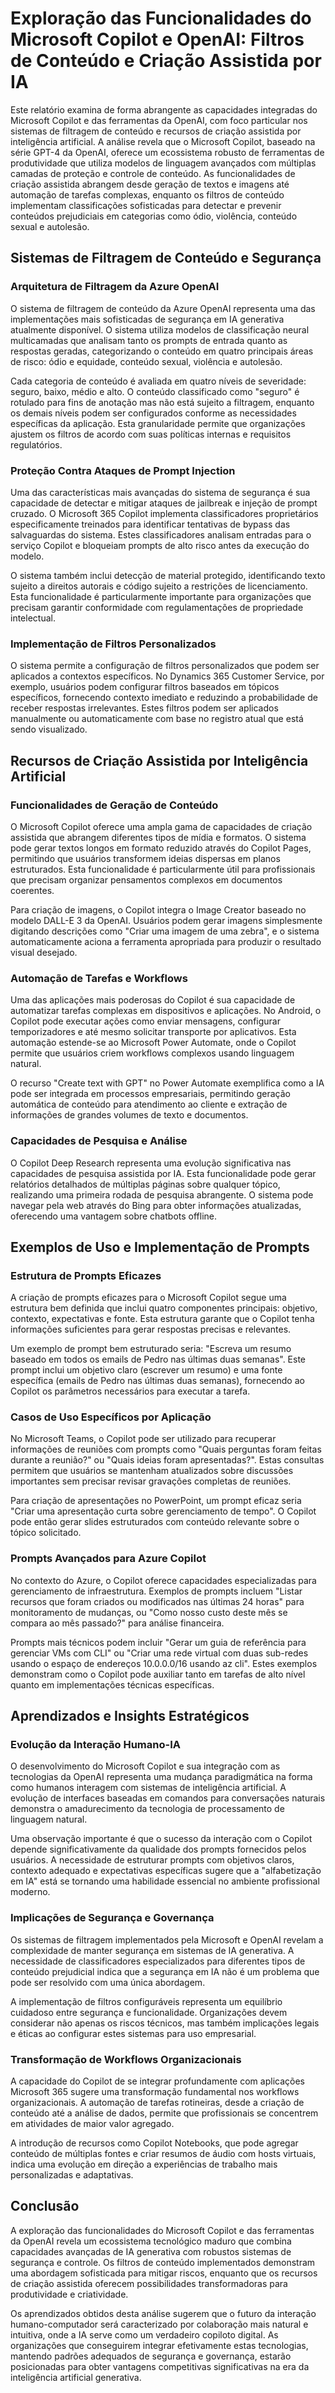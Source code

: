# Exploração das Funcionalidades do Microsoft Copilot e OpenAI: Filtros de Conteúdo e Criação Assistida por IA

Este relatório examina de forma abrangente as capacidades integradas do Microsoft Copilot e das ferramentas da OpenAI, com foco particular nos sistemas de filtragem de conteúdo e recursos de criação assistida por inteligência artificial. A análise revela que o Microsoft Copilot, baseado na série GPT-4 da OpenAI, oferece um ecossistema robusto de ferramentas de produtividade que utiliza modelos de linguagem avançados com múltiplas camadas de proteção e controle de conteúdo. As funcionalidades de criação assistida abrangem desde geração de textos e imagens até automação de tarefas complexas, enquanto os filtros de conteúdo implementam classificações sofisticadas para detectar e prevenir conteúdos prejudiciais em categorias como ódio, violência, conteúdo sexual e autolesão.

## Sistemas de Filtragem de Conteúdo e Segurança

### Arquitetura de Filtragem da Azure OpenAI

O sistema de filtragem de conteúdo da Azure OpenAI representa uma das implementações mais sofisticadas de segurança em IA generativa atualmente disponível. O sistema utiliza modelos de classificação neural multicamadas que analisam tanto os prompts de entrada quanto as respostas geradas, categorizando o conteúdo em quatro principais áreas de risco: ódio e equidade, conteúdo sexual, violência e autolesão.

Cada categoria de conteúdo é avaliada em quatro níveis de severidade: seguro, baixo, médio e alto. O conteúdo classificado como "seguro" é rotulado para fins de anotação mas não está sujeito a filtragem, enquanto os demais níveis podem ser configurados conforme as necessidades específicas da aplicação. Esta granularidade permite que organizações ajustem os filtros de acordo com suas políticas internas e requisitos regulatórios.

### Proteção Contra Ataques de Prompt Injection

Uma das características mais avançadas do sistema de segurança é sua capacidade de detectar e mitigar ataques de jailbreak e injeção de prompt cruzado. O Microsoft 365 Copilot implementa classificadores proprietários especificamente treinados para identificar tentativas de bypass das salvaguardas do sistema. Estes classificadores analisam entradas para o serviço Copilot e bloqueiam prompts de alto risco antes da execução do modelo.

O sistema também inclui detecção de material protegido, identificando texto sujeito a direitos autorais e código sujeito a restrições de licenciamento. Esta funcionalidade é particularmente importante para organizações que precisam garantir conformidade com regulamentações de propriedade intelectual.

### Implementação de Filtros Personalizados

O sistema permite a configuração de filtros personalizados que podem ser aplicados a contextos específicos. No Dynamics 365 Customer Service, por exemplo, usuários podem configurar filtros baseados em tópicos específicos, fornecendo contexto imediato e reduzindo a probabilidade de receber respostas irrelevantes. Estes filtros podem ser aplicados manualmente ou automaticamente com base no registro atual que está sendo visualizado.

## Recursos de Criação Assistida por Inteligência Artificial

### Funcionalidades de Geração de Conteúdo

O Microsoft Copilot oferece uma ampla gama de capacidades de criação assistida que abrangem diferentes tipos de mídia e formatos. O sistema pode gerar textos longos em formato reduzido através do Copilot Pages, permitindo que usuários transformem ideias dispersas em planos estruturados. Esta funcionalidade é particularmente útil para profissionais que precisam organizar pensamentos complexos em documentos coerentes.

Para criação de imagens, o Copilot integra o Image Creator baseado no modelo DALL-E 3 da OpenAI. Usuários podem gerar imagens simplesmente digitando descrições como "Criar uma imagem de uma zebra", e o sistema automaticamente aciona a ferramenta apropriada para produzir o resultado visual desejado.

### Automação de Tarefas e Workflows

Uma das aplicações mais poderosas do Copilot é sua capacidade de automatizar tarefas complexas em dispositivos e aplicações. No Android, o Copilot pode executar ações como enviar mensagens, configurar temporizadores e até mesmo solicitar transporte por aplicativos. Esta automação estende-se ao Microsoft Power Automate, onde o Copilot permite que usuários criem workflows complexos usando linguagem natural.

O recurso "Create text with GPT" no Power Automate exemplifica como a IA pode ser integrada em processos empresariais, permitindo geração automática de conteúdo para atendimento ao cliente e extração de informações de grandes volumes de texto e documentos.

### Capacidades de Pesquisa e Análise

O Copilot Deep Research representa uma evolução significativa nas capacidades de pesquisa assistida por IA. Esta funcionalidade pode gerar relatórios detalhados de múltiplas páginas sobre qualquer tópico, realizando uma primeira rodada de pesquisa abrangente. O sistema pode navegar pela web através do Bing para obter informações atualizadas, oferecendo uma vantagem sobre chatbots offline.

## Exemplos de Uso e Implementação de Prompts

### Estrutura de Prompts Eficazes

A criação de prompts eficazes para o Microsoft Copilot segue uma estrutura bem definida que inclui quatro componentes principais: objetivo, contexto, expectativas e fonte. Esta estrutura garante que o Copilot tenha informações suficientes para gerar respostas precisas e relevantes.

Um exemplo de prompt bem estruturado seria: "Escreva um resumo baseado em todos os emails de Pedro nas últimas duas semanas". Este prompt inclui um objetivo claro (escrever um resumo) e uma fonte específica (emails de Pedro nas últimas duas semanas), fornecendo ao Copilot os parâmetros necessários para executar a tarefa.

### Casos de Uso Específicos por Aplicação

No Microsoft Teams, o Copilot pode ser utilizado para recuperar informações de reuniões com prompts como "Quais perguntas foram feitas durante a reunião?" ou "Quais ideias foram apresentadas?". Estas consultas permitem que usuários se mantenham atualizados sobre discussões importantes sem precisar revisar gravações completas de reuniões.

Para criação de apresentações no PowerPoint, um prompt eficaz seria "Criar uma apresentação curta sobre gerenciamento de tempo". O Copilot pode então gerar slides estruturados com conteúdo relevante sobre o tópico solicitado.

### Prompts Avançados para Azure Copilot

No contexto do Azure, o Copilot oferece capacidades especializadas para gerenciamento de infraestrutura. Exemplos de prompts incluem "Listar recursos que foram criados ou modificados nas últimas 24 horas" para monitoramento de mudanças, ou "Como nosso custo deste mês se compara ao mês passado?" para análise financeira.

Prompts mais técnicos podem incluir "Gerar um guia de referência para gerenciar VMs com CLI" ou "Criar uma rede virtual com duas sub-redes usando o espaço de endereços 10.0.0.0/16 usando az cli". Estes exemplos demonstram como o Copilot pode auxiliar tanto em tarefas de alto nível quanto em implementações técnicas específicas.

## Aprendizados e Insights Estratégicos

### Evolução da Interação Humano-IA

O desenvolvimento do Microsoft Copilot e sua integração com as tecnologias da OpenAI representa uma mudança paradigmática na forma como humanos interagem com sistemas de inteligência artificial. A evolução de interfaces baseadas em comandos para conversações naturais demonstra o amadurecimento da tecnologia de processamento de linguagem natural.

Uma observação importante é que o sucesso da interação com o Copilot depende significativamente da qualidade dos prompts fornecidos pelos usuários. A necessidade de estruturar prompts com objetivos claros, contexto adequado e expectativas específicas sugere que a "alfabetização em IA" está se tornando uma habilidade essencial no ambiente profissional moderno.

### Implicações de Segurança e Governança

Os sistemas de filtragem implementados pela Microsoft e OpenAI revelam a complexidade de manter segurança em sistemas de IA generativa. A necessidade de classificadores especializados para diferentes tipos de conteúdo prejudicial indica que a segurança em IA não é um problema que pode ser resolvido com uma única abordagem.

A implementação de filtros configuráveis representa um equilíbrio cuidadoso entre segurança e funcionalidade. Organizações devem considerar não apenas os riscos técnicos, mas também implicações legais e éticas ao configurar estes sistemas para uso empresarial.

### Transformação de Workflows Organizacionais

A capacidade do Copilot de se integrar profundamente com aplicações Microsoft 365 sugere uma transformação fundamental nos workflows organizacionais. A automação de tarefas rotineiras, desde a criação de conteúdo até a análise de dados, permite que profissionais se concentrem em atividades de maior valor agregado.

A introdução de recursos como Copilot Notebooks, que pode agregar conteúdo de múltiplas fontes e criar resumos de áudio com hosts virtuais, indica uma evolução em direção a experiências de trabalho mais personalizadas e adaptativas.

## Conclusão

A exploração das funcionalidades do Microsoft Copilot e das ferramentas da OpenAI revela um ecossistema tecnológico maduro que combina capacidades avançadas de IA generativa com robustos sistemas de segurança e controle. Os filtros de conteúdo implementados demonstram uma abordagem sofisticada para mitigar riscos, enquanto que os recursos de criação assistida oferecem possibilidades transformadoras para produtividade e criatividade.

Os aprendizados obtidos desta análise sugerem que o futuro da interação humano-computador será caracterizado por colaboração mais natural e intuitiva, onde a IA serve como um verdadeiro copiloto digital. As organizações que conseguirem integrar efetivamente estas tecnologias, mantendo padrões adequados de segurança e governança, estarão posicionadas para obter vantagens competitivas significativas na era da inteligência artificial generativa.

